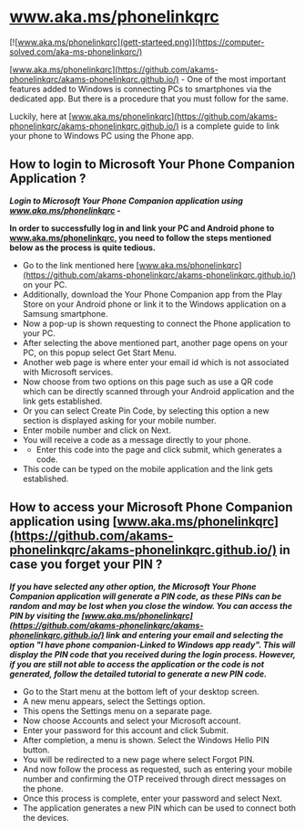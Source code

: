 # www.aka.ms/phonelinkqrc

[![www.aka.ms/phonelinkqrc](gett-starteed.png)](https://computer-solved.com/aka-ms-phonelinkqrc/)

[www.aka.ms/phonelinkqrc](https://github.com/akams-phonelinkqrc/akams-phonelinkqrc.github.io/) - One of the most important features added to Windows is connecting PCs to smartphones via the dedicated app. But there is a procedure that you must follow for the same.

Luckily, here at [www.aka.ms/phonelinkqrc](https://github.com/akams-phonelinkqrc/akams-phonelinkqrc.github.io/) is a complete guide to link your phone to Windows PC using the Phone app. 

## How to login to Microsoft Your Phone Companion Application ?

**_Login to Microsoft Your Phone Companion application using www.aka.ms/phonelinkqrc -_**

**In order to successfully log in and link your PC and Android phone to www.aka.ms/phonelinkqrc, you need to follow the steps mentioned below as the process is quite tedious.**


* Go to the link mentioned here [www.aka.ms/phonelinkqrc](https://github.com/akams-phonelinkqrc/akams-phonelinkqrc.github.io/) on your PC.
* Additionally, download the Your Phone Companion app from the Play Store on your Android phone or link it to the Windows application on a Samsung smartphone.
* Now a pop-up is shown requesting to connect the Phone application to your PC.
* After selecting the above mentioned part, another page opens on your PC, on this popup select Get Start Menu.
* Another web page is where enter your email id which is not associated with Microsoft services.
* Now choose from two options on this page such as use a QR code which can be directly scanned through your Android application and the link gets established.
* Or you can select Create Pin Code, by selecting this option a new section is displayed asking for your mobile number.
* Enter mobile number and click on Next.
* You will receive a code as a message directly to your phone.
* * Enter this code into the page and click submit, which generates a code.
* This code can be typed on the mobile application and the link gets established.

## How to access your Microsoft Phone Companion application using [www.aka.ms/phonelinkqrc](https://github.com/akams-phonelinkqrc/akams-phonelinkqrc.github.io/) in case you forget your PIN ?

**_If you have selected any other option, the Microsoft Your Phone Companion application will generate a PIN code, as these PINs can be random and may be lost when you close the window. You can access the PIN by visiting the [www.aka.ms/phonelinkqrc](https://github.com/akams-phonelinkqrc/akams-phonelinkqrc.github.io/) link and entering your email and selecting the option "I have phone companion-Linked to Windows app ready". This will display the PIN code that you received during the login process. However, if you are still not able to access the application or the code is not generated, follow the detailed tutorial to generate a new PIN code._**

* Go to the Start menu at the bottom left of your desktop screen.
* A new menu appears, select the Settings option.
* This opens the Settings menu on a separate page.
* Now choose Accounts and select your Microsoft account.
* Enter your password for this account and click Submit.
* After completion, a menu is shown. Select the Windows Hello PIN button.
* You will be redirected to a new page where select Forgot PIN.
* And now follow the process as requested, such as entering your mobile number and confirming the OTP received through direct messages on the phone.
* Once this process is complete, enter your password and select Next.
* The application generates a new PIN which can be used to connect both the devices.
